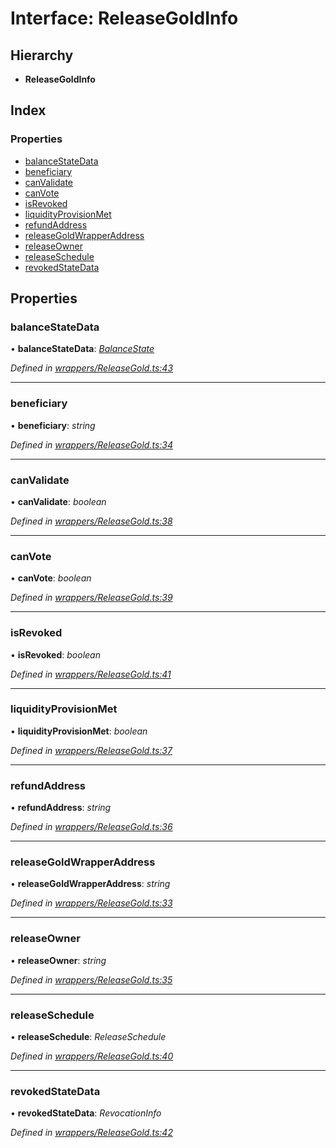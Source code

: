 # Interface: ReleaseGoldInfo

## Hierarchy

* **ReleaseGoldInfo**

## Index

### Properties

* [balanceStateData](_wrappers_releasegold_.releasegoldinfo.md#balancestatedata)
* [beneficiary](_wrappers_releasegold_.releasegoldinfo.md#beneficiary)
* [canValidate](_wrappers_releasegold_.releasegoldinfo.md#canvalidate)
* [canVote](_wrappers_releasegold_.releasegoldinfo.md#canvote)
* [isRevoked](_wrappers_releasegold_.releasegoldinfo.md#isrevoked)
* [liquidityProvisionMet](_wrappers_releasegold_.releasegoldinfo.md#liquidityprovisionmet)
* [refundAddress](_wrappers_releasegold_.releasegoldinfo.md#refundaddress)
* [releaseGoldWrapperAddress](_wrappers_releasegold_.releasegoldinfo.md#releasegoldwrapperaddress)
* [releaseOwner](_wrappers_releasegold_.releasegoldinfo.md#releaseowner)
* [releaseSchedule](_wrappers_releasegold_.releasegoldinfo.md#releaseschedule)
* [revokedStateData](_wrappers_releasegold_.releasegoldinfo.md#revokedstatedata)

## Properties

###  balanceStateData

• **balanceStateData**: *[BalanceState](_wrappers_releasegold_.balancestate.md)*

*Defined in [wrappers/ReleaseGold.ts:43](https://github.com/celo-org/celo-monorepo/blob/master/packages/sdk/contractkit/src/wrappers/ReleaseGold.ts#L43)*

___

###  beneficiary

• **beneficiary**: *string*

*Defined in [wrappers/ReleaseGold.ts:34](https://github.com/celo-org/celo-monorepo/blob/master/packages/sdk/contractkit/src/wrappers/ReleaseGold.ts#L34)*

___

###  canValidate

• **canValidate**: *boolean*

*Defined in [wrappers/ReleaseGold.ts:38](https://github.com/celo-org/celo-monorepo/blob/master/packages/sdk/contractkit/src/wrappers/ReleaseGold.ts#L38)*

___

###  canVote

• **canVote**: *boolean*

*Defined in [wrappers/ReleaseGold.ts:39](https://github.com/celo-org/celo-monorepo/blob/master/packages/sdk/contractkit/src/wrappers/ReleaseGold.ts#L39)*

___

###  isRevoked

• **isRevoked**: *boolean*

*Defined in [wrappers/ReleaseGold.ts:41](https://github.com/celo-org/celo-monorepo/blob/master/packages/sdk/contractkit/src/wrappers/ReleaseGold.ts#L41)*

___

###  liquidityProvisionMet

• **liquidityProvisionMet**: *boolean*

*Defined in [wrappers/ReleaseGold.ts:37](https://github.com/celo-org/celo-monorepo/blob/master/packages/sdk/contractkit/src/wrappers/ReleaseGold.ts#L37)*

___

###  refundAddress

• **refundAddress**: *string*

*Defined in [wrappers/ReleaseGold.ts:36](https://github.com/celo-org/celo-monorepo/blob/master/packages/sdk/contractkit/src/wrappers/ReleaseGold.ts#L36)*

___

###  releaseGoldWrapperAddress

• **releaseGoldWrapperAddress**: *string*

*Defined in [wrappers/ReleaseGold.ts:33](https://github.com/celo-org/celo-monorepo/blob/master/packages/sdk/contractkit/src/wrappers/ReleaseGold.ts#L33)*

___

###  releaseOwner

• **releaseOwner**: *string*

*Defined in [wrappers/ReleaseGold.ts:35](https://github.com/celo-org/celo-monorepo/blob/master/packages/sdk/contractkit/src/wrappers/ReleaseGold.ts#L35)*

___

###  releaseSchedule

• **releaseSchedule**: *ReleaseSchedule*

*Defined in [wrappers/ReleaseGold.ts:40](https://github.com/celo-org/celo-monorepo/blob/master/packages/sdk/contractkit/src/wrappers/ReleaseGold.ts#L40)*

___

###  revokedStateData

• **revokedStateData**: *RevocationInfo*

*Defined in [wrappers/ReleaseGold.ts:42](https://github.com/celo-org/celo-monorepo/blob/master/packages/sdk/contractkit/src/wrappers/ReleaseGold.ts#L42)*

